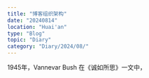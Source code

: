 ```yaml
---
title: "博客组织架构"
date: "20240814"
location: "Huai'an"
type: "Blog"
topic: "Diary"
category: "Diary/2024/08/"
---
```


1945年，Vannevar Bush 在《诚如所思》一文中，

